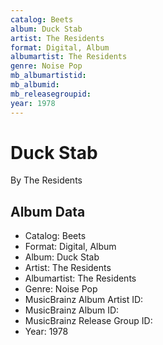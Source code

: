 ```yaml
---
catalog: Beets
album: Duck Stab
artist: The Residents
format: Digital, Album
albumartist: The Residents
genre: Noise Pop
mb_albumartistid: 
mb_albumid: 
mb_releasegroupid: 
year: 1978
---
```


# Duck Stab

By The Residents

## Album Data

- Catalog: Beets
- Format: Digital, Album
- Album: Duck Stab
- Artist: The Residents
- Albumartist: The Residents
- Genre: Noise Pop
- MusicBrainz Album Artist ID: 
- MusicBrainz Album ID: 
- MusicBrainz Release Group ID: 
- Year: 1978

